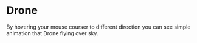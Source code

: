 # Drone
By hovering your mouse courser to different direction you can see simple animation that Drone flying over sky.
